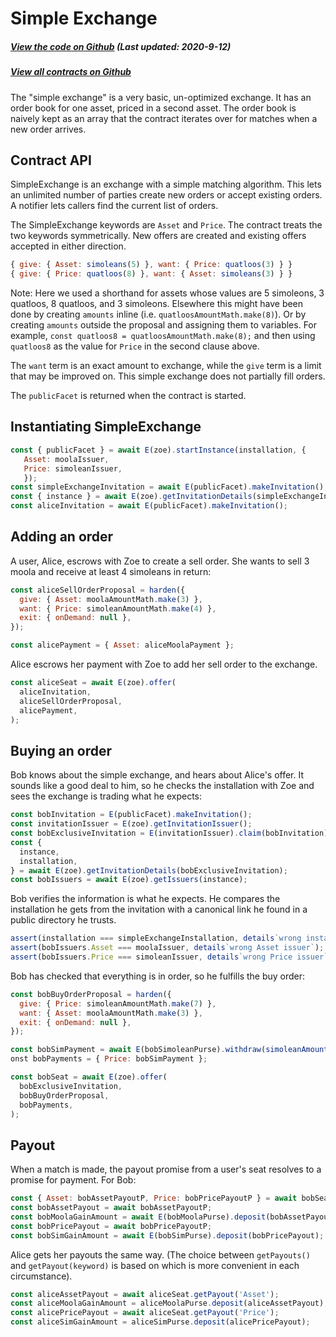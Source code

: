 # Simple Exchange

<Zoe-Version/>

##### [View the code on Github](https://github.com/Agoric/agoric-sdk/blob/f29591519809dbadf19db0a26f38704d87429b89/packages/zoe/src/contracts/simpleExchange.js) (Last updated: 2020-9-12)
##### [View all contracts on Github](https://github.com/Agoric/agoric-sdk/tree/master/packages/zoe/src/contracts)

The "simple exchange" is a very basic, un-optimized exchange. It
has an order book for one asset, priced in a second asset. The order
book is naively kept as an array that the contract iterates over for matches
when a new order arrives.

## Contract API

SimpleExchange is an exchange with a simple matching algorithm. This lets
an unlimited number of parties create new orders or accept existing
orders. A notifier lets callers find the current list of orders.

The SimpleExchange keywords are `Asset` and `Price`. The contract treats
the two keywords symmetrically. New offers are created and existing offers
accepted in either direction.

```js
{ give: { Asset: simoleans(5) }, want: { Price: quatloos(3) } }
{ give: { Price: quatloos(8) }, want: { Asset: simoleans(3) } }
```
Note: Here we used a shorthand for assets whose values are 5 simoleons, 3 
quatloos, 8 quatloos, and 3 simoleons. Elsewhere this might have been done 
by creating `amounts` inline (i.e. `quatloosAmountMath.make(8)`). Or by
creating `amounts` outside the proposal and assigning them to variables.
For example, `const quatloos8 = quatloosAmountMath.make(8);` and then using
`quatloos8` as the value for `Price` in the second clause above.

The `want` term is an exact amount to exchange, while the
`give` term is a limit that may be improved on. This simple exchange does not
partially fill orders.

The `publicFacet` is returned when the contract is started.

## Instantiating SimpleExchange

```js
const { publicFacet } = await E(zoe).startInstance(installation, {
   Asset: moolaIssuer,
   Price: simoleanIssuer,
   });
const simpleExchangeInvitation = await E(publicFacet).makeInvitation();
const { instance } = await E(zoe).getInvitationDetails(simpleExchangeInvitation);
const aliceInvitation = await E(publicFacet).makeInvitation();
```

## Adding an order

A user, Alice, escrows with Zoe to create a sell order. She wants to sell 3
moola and receive at least 4 simoleans in return:

```js
const aliceSellOrderProposal = harden({
  give: { Asset: moolaAmountMath.make(3) },
  want: { Price: simoleanAmountMath.make(4) },
  exit: { onDemand: null },
});

const alicePayment = { Asset: aliceMoolaPayment };
```

Alice escrows her payment with Zoe to add her sell order to the exchange.

```js
const aliceSeat = await E(zoe).offer(
  aliceInvitation,
  aliceSellOrderProposal,
  alicePayment,
);
```

## Buying an order

Bob knows about the simple exchange, and hears about Alice's
offer. It sounds like a good deal to him, so he checks the installation
with Zoe and sees the exchange is trading what he expects:

```js
const bobInvitation = E(publicFacet).makeInvitation();
const invitationIssuer = E(zoe).getInvitationIssuer();
const bobExclusiveInvitation = E(invitationIssuer).claim(bobInvitation);
const {
  instance,
  installation,
} = await E(zoe).getInvitationDetails(bobExclusiveInvitation);
const bobIssuers = await E(zoe).getIssuers(instance);
```

Bob verifies the information is what he expects. He compares the
installation he gets from the invitation with a canonical link he found in a
public directory he trusts.

```js
assert(installation === simpleExchangeInstallation, details`wrong installation`);
assert(bobIssuers.Asset === moolaIssuer, details`wrong Asset issuer`);
assert(bobIssuers.Price === simoleanIssuer, details`wrong Price issuer`);
```

Bob has checked that everything is in order, so he fulfills the buy order:

```js
const bobBuyOrderProposal = harden({
  give: { Price: simoleanAmountMath.make(7) },
  want: { Asset: moolaAmountMath.make(3) },
  exit: { onDemand: null },
});

const bobSimPayment = await E(bobSimoleanPurse).withdraw(simoleanAmountMath(7));
onst bobPayments = { Price: bobSimPayment };

const bobSeat = await E(zoe).offer(
  bobExclusiveInvitation,
  bobBuyOrderProposal,
  bobPayments,
);
```

## Payout

When a match is made, the payout promise from a user's seat
resolves to a promise for payment. For Bob:

```js
const { Asset: bobAssetPayoutP, Price: bobPricePayoutP } = await bobSeat.getPayouts();
const bobAssetPayout = await bobAssetPayoutP;
const bobMoolaGainAmount = await E(bobMoolaPurse).deposit(bobAssetPayout);
const bobPricePayout = await bobPricePayoutP;
const bobSimGainAmount = await E(bobSimPurse).deposit(bobPricePayout);
```
Alice gets her payouts the same way. (The choice between `getPayouts()` and
`getPayout(keyword)` is based on which is more convenient in each circumstance).

```js
const aliceAssetPayout = await aliceSeat.getPayout('Asset');
const aliceMoolaGainAmount = aliceMoolaPurse.deposit(aliceAssetPayout);
const alicePricePayout = await aliceSeat.getPayout('Price');
const aliceSimGainAmount = aliceSimPurse.deposit(alicePricePayout);
```
